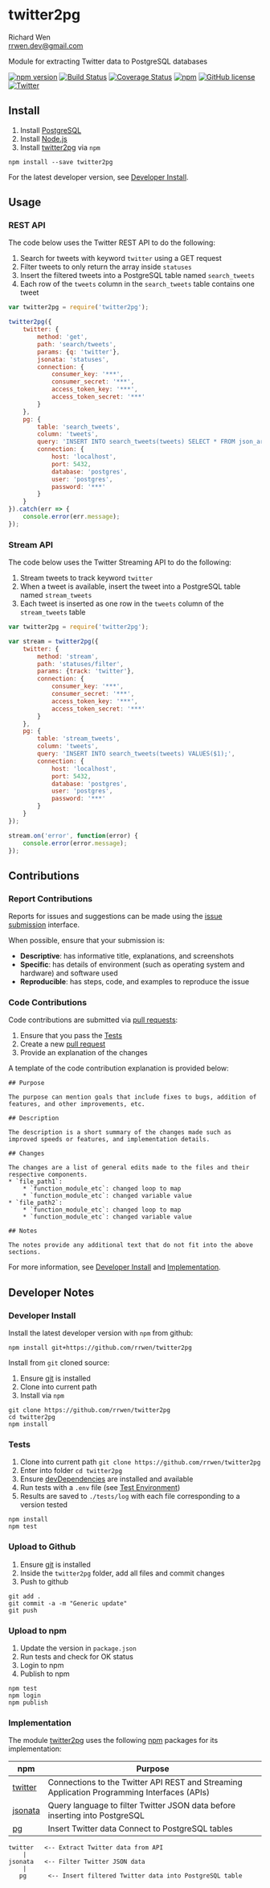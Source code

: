 # twitter2pg

Richard Wen  
rrwen.dev@gmail.com  

Module for extracting Twitter data to PostgreSQL databases

[![npm version](https://badge.fury.io/js/twitter2pg.svg)](https://badge.fury.io/js/twitter2pg)
[![Build Status](https://travis-ci.org/rrwen/rrwen/twitter2pg.svg?branch=master)](https://travis-ci.org/rrwen/twitter2pg)
[![Coverage Status](https://coveralls.io/repos/github/rrwen/twitter2pg/badge.svg?branch=master)](https://coveralls.io/github/rrwen/twitter2pg?branch=master)
[![npm](https://img.shields.io/npm/dt/twitter2pg.svg)](https://www.npmjs.com/package/twitter2pg)
[![GitHub license](https://img.shields.io/github/license/rrwen/twitter2pg.svg)](https://github.com/rrwen/twitter2pg/blob/master/LICENSE)
[![Twitter](https://img.shields.io/twitter/url/https/github.com/rrwen/twitter2pg.svg?style=social)](https://twitter.com/intent/tweet?text=Module%20for%20extracting%20Twitter%20data%20to%20PostgreSQL%20databases:%20https%3A%2F%2Fgithub.com%2Frrwen%2Ftwitter2pg%20%23nodejs%20%23npm)

## Install

1. Install [PostgreSQL](https://www.postgresql.org/)
2. Install [Node.js](https://nodejs.org/en/)
3. Install [twitter2pg](https://www.npmjs.com/package/twitter2pg) via `npm`

```
npm install --save twitter2pg
```

For the latest developer version, see [Developer Install](#developer-install).

## Usage

### REST API

The code below uses the Twitter REST API to do the following:

1. Search for tweets with keyword `twitter` using  a GET request
2. Filter tweets to only return the array inside `statuses`
3. Insert the filtered tweets into a PostgreSQL table named `search_tweets`
4. Each row of the `tweets` column in the `search_tweets` table contains one tweet

```javascript
var twitter2pg = require('twitter2pg');

twitter2pg({
	twitter: {
		method: 'get',
		path: 'search/tweets',
		params: {q: 'twitter'},
		jsonata: 'statuses',
		connection: {
			consumer_key: '***',
			consumer_secret: '***',
			access_token_key: '***',
			access_token_secret: '***'
		}
	},
	pg: {
		table: 'search_tweets',
		column: 'tweets',
		query: 'INSERT INTO search_tweets(tweets) SELECT * FROM json_array_elements($1);',
		connection: {
			host: 'localhost',
			port: 5432,
			database: 'postgres',
			user: 'postgres',
			password: '***'
		}
	}
}).catch(err => {
	console.error(err.message);
});
```

### Stream API

The code below uses the Twitter Streaming API to do the following:

1. Stream tweets to track keyword `twitter`
2. When a tweet is available, insert the tweet into a PostgreSQL table named `stream_tweets`
3. Each tweet is inserted as one row in the `tweets` column of the `stream_tweets` table

```javascript
var twitter2pg = require('twitter2pg');

var stream = twitter2pg({
	twitter: {
		method: 'stream',
		path: 'statuses/filter',
		params: {track: 'twitter'},
		connection: {
			consumer_key: '***',
			consumer_secret: '***',
			access_token_key: '***',
			access_token_secret: '***'
		}
	},
	pg: {
		table: 'stream_tweets',
		column: 'tweets',
		query: 'INSERT INTO search_tweets(tweets) VALUES($1);',
		connection: {
			host: 'localhost',
			port: 5432,
			database: 'postgres',
			user: 'postgres',
			password: '***'
		}
	}
});

stream.on('error', function(error) {
	console.error(error.message);
});
```

## Contributions

### Report Contributions

Reports for issues and suggestions can be made using the [issue submission](https://github.com/rrwen/twitter2pg/issues) interface.

When possible, ensure that your submission is:

* **Descriptive**: has informative title, explanations, and screenshots
* **Specific**: has details of environment (such as operating system and hardware) and software used
* **Reproducible**: has steps, code, and examples to reproduce the issue

### Code Contributions

Code contributions are submitted via [pull requests](https://help.github.com/articles/about-pull-requests/):

1. Ensure that you pass the [Tests](#tests)
2. Create a new [pull request](https://github.com/rrwen/twitter2pg/pulls)
3. Provide an explanation of the changes

A template of the code contribution explanation is provided below:

```
## Purpose

The purpose can mention goals that include fixes to bugs, addition of features, and other improvements, etc.

## Description

The description is a short summary of the changes made such as improved speeds or features, and implementation details.

## Changes

The changes are a list of general edits made to the files and their respective components.
* `file_path1`:
    * `function_module_etc`: changed loop to map
    * `function_module_etc`: changed variable value
* `file_path2`:
    * `function_module_etc`: changed loop to map
    * `function_module_etc`: changed variable value

## Notes

The notes provide any additional text that do not fit into the above sections.
```

For more information, see [Developer Install](#developer-install) and [Implementation](#implementation).

## Developer Notes

### Developer Install

Install the latest developer version with `npm` from github:

```
npm install git+https://github.com/rrwen/twitter2pg
```
  
Install from `git` cloned source:

1. Ensure [git](https://git-scm.com/) is installed
2. Clone into current path
3. Install via `npm`

```
git clone https://github.com/rrwen/twitter2pg
cd twitter2pg
npm install
```

### Tests

1. Clone into current path `git clone https://github.com/rrwen/twitter2pg`
2. Enter into folder `cd twitter2pg`
3. Ensure [devDependencies](https://docs.npmjs.com/files/package.json#devdependencies) are installed and available
4. Run tests with a `.env` file (see [Test Environment](tests/))
5. Results are saved to `./tests/log` with each file corresponding to a version tested

```
npm install
npm test
```

### Upload to Github

1. Ensure [git](https://git-scm.com/) is installed
2. Inside the `twitter2pg` folder, add all files and commit changes
3. Push to github

```
git add .
git commit -a -m "Generic update"
git push
```

### Upload to npm

1. Update the version in `package.json`
2. Run tests and check for OK status
3. Login to npm
4. Publish to npm

```
npm test
npm login
npm publish
```

### Implementation

The module [twitter2pg](https://www.npmjs.com/package/twitter2pg) uses the following [npm](https://www.npmjs.com/) packages for its implementation:

npm | Purpose
--- | ---
[twitter](https://www.npmjs.com/package/twitter) | Connections to the Twitter API REST and Streaming Application Programming Interfaces (APIs)
[jsonata](https://www.npmjs.com/package/jsonata) | Query language to filter Twitter JSON data before inserting into PostgreSQL
[pg](https://www.npmjs.com/package/pg) | Insert Twitter data Connect to PostgreSQL tables

```
twitter   <-- Extract Twitter data from API
    |
jsonata   <-- Filter Twitter JSON data
    |
   pg      <-- Insert filtered Twitter data into PostgreSQL table
```
